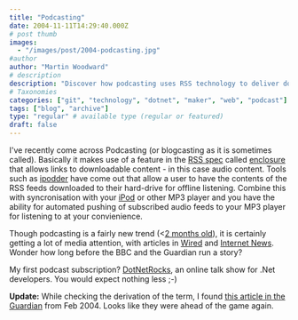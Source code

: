 ```yaml
---
title: "Podcasting"
date: 2004-11-11T14:29:40.000Z
# post thumb
images:
  - "/images/post/2004-podcasting.jpg"
#author
author: "Martin Woodward"
# description
description: "Discover how podcasting uses RSS technology to deliver downloadable audio content, enabling convenient offline listening on your devices."
# Taxonomies
categories: ["git", "technology", "dotnet", "maker", "web", "podcast"]
tags: ["blog", "archive"]
type: "regular" # available type (regular or featured)
draft: false
---
```

I've recently come across Podcasting (or blogcasting as it is sometimes called).  Basically it makes use of a feature in the [RSS spec](http://blogs.law.harvard.edu/tech/rss) called [enclosure](http://blogs.law.harvard.edu/tech/rss#ltenclosuregtSubelementOfLtitemgt) that allows links to downloadable content - in this case audio content.  Tools such as [ipodder](http://www.ipodder.org/) have come out that  allow a user to have the contents of the RSS feeds downloaded to their hard-drive for offline listening.  Combine this with syncronisation with your [iPod](http://www.amazon.co.uk/exec/obidos/ASIN/B0002OXOZM/woodwardwebcom) or other MP3 player and you have the ability for automated pushing of subscribed audio feeds to your MP3 player for listening to at your convienience.

Though podcasting is a fairly new trend (<[2 months old](http://groups.yahoo.com/group/ipodder-dev/message/41)), it is certainly getting a lot of media attention, with articles in [Wired](http://www.wired.com/news/digiwood/0,1412,65237,00.html) and [Internet News](http://www.internetnews.com/bus-news/article.php/3431901).   Wonder how long before the BBC and the Guardian run a story?

My first podcast subscription?  [DotNetRocks](http://www.franklins.net/dotnetrocks/), an online talk show for .Net developers.  You would expect nothing less ;-)

**Update:**  While checking the derivation of the term, I found [this article in the Guardian](http://www.guardian.co.uk/online/story/0,3605,1145689,00.html) from Feb 2004.  Looks like they were ahead of the game again.
